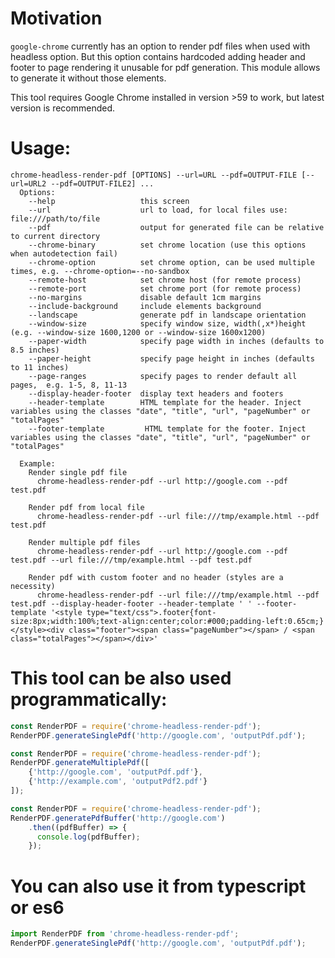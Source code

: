 # Motivation
`google-chrome` currently has an option to render pdf files when used with headless option. But this option contains hardcoded adding header and footer to page rendering it unusable for pdf generation. This module allows to generate it without those elements.


This tool requires Google Chrome installed in version >59 to work, but latest version is recommended.

# Usage: 
```
chrome-headless-render-pdf [OPTIONS] --url=URL --pdf=OUTPUT-FILE [--url=URL2 --pdf=OUTPUT-FILE2] ...
  Options:
    --help                   this screen
    --url                    url to load, for local files use: file:///path/to/file
    --pdf                    output for generated file can be relative to current directory
    --chrome-binary          set chrome location (use this options when autodetection fail)
    --chrome-option          set chrome option, can be used multiple times, e.g. --chrome-option=--no-sandbox
    --remote-host            set chrome host (for remote process)
    --remote-port            set chrome port (for remote process)
    --no-margins             disable default 1cm margins
    --include-background     include elements background
    --landscape              generate pdf in landscape orientation
    --window-size            specify window size, width(,x*)height (e.g. --window-size 1600,1200 or --window-size 1600x1200)
    --paper-width            specify page width in inches (defaults to 8.5 inches)
    --paper-height           specify page height in inches (defaults to 11 inches)
    --page-ranges            specify pages to render default all pages,  e.g. 1-5, 8, 11-13
    --display-header-footer  display text headers and footers
    --header-template        HTML template for the header. Inject variables using the classes "date", "title", "url", "pageNumber" or "totalPages"
    --footer-template         HTML template for the footer. Inject variables using the classes "date", "title", "url", "pageNumber" or "totalPages"
    
  Example:
    Render single pdf file
      chrome-headless-render-pdf --url http://google.com --pdf test.pdf
    
    Render pdf from local file
      chrome-headless-render-pdf --url file:///tmp/example.html --pdf test.pdf
    
    Render multiple pdf files
      chrome-headless-render-pdf --url http://google.com --pdf test.pdf --url file:///tmp/example.html --pdf test.pdf
    
    Render pdf with custom footer and no header (styles are a necessity)
      chrome-headless-render-pdf --url file:///tmp/example.html --pdf test.pdf --display-header-footer --header-template ' ' --footer-template '<style type="text/css">.footer{font-size:8px;width:100%;text-align:center;color:#000;padding-left:0.65cm;}</style><div class="footer"><span class="pageNumber"></span> / <span class="totalPages"></span></div>'
```

# This tool can be also used programmatically:

```js
const RenderPDF = require('chrome-headless-render-pdf');
RenderPDF.generateSinglePdf('http://google.com', 'outputPdf.pdf');
```

```js
const RenderPDF = require('chrome-headless-render-pdf');
RenderPDF.generateMultiplePdf([
    {'http://google.com', 'outputPdf.pdf'},
    {'http://example.com', 'outputPdf2.pdf'}
]);
```

```js
const RenderPDF = require('chrome-headless-render-pdf');
RenderPDF.generatePdfBuffer('http://google.com')
    .then((pdfBuffer) => {
      console.log(pdfBuffer);
    });
```

# You can also use it from typescript or es6

```ts
import RenderPDF from 'chrome-headless-render-pdf';
RenderPDF.generateSinglePdf('http://google.com', 'outputPdf.pdf');
```
